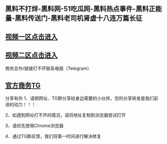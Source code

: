 黑料不打烊-黑料网-51吃瓜网-黑料热点事件-黑料正能量-黑料传送门-黑料老司机肾虚十八连万篇长征
---
[视频一区点击进入](https://17avtvapp.github.io/)
----
[视频二区点击进入](https://17avtvapp.github.io/)
----
商务合作/链接打不开联系电报（Telegram）

[官方商务TG ](https://t.me/Wenge58/)
---
分享有你
1、请把网址、TG群分享给身边需要的小伙伴，您的分享转发是我们前进的动力！！！

2、如遇到网址打不开的情况，请将地址复制到浏览器尝试打开

3、请优先使用Chrome浏览器

4、通过TG群反馈，我们将第一时间进行解决修复

